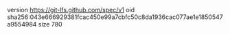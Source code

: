 version https://git-lfs.github.com/spec/v1
oid sha256:043e666929381fcac450e99a7cbfc50c8da1936cac077ae1e1850547a9554984
size 780
